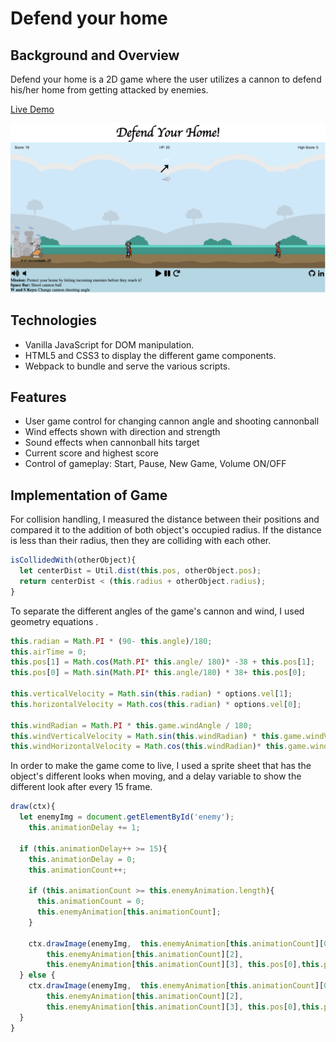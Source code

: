 # Defend your home

## Background and Overview

Defend your home is a 2D game where the user utilizes a cannon to defend his/her home from getting attacked by enemies.

[Live Demo](https://capoxix.github.io/defend-your-home/)

![link](readme-images/game.png)

## Technologies

- Vanilla JavaScript for DOM manipulation.
- HTML5 and CSS3 to display the different game components.
- Webpack to bundle and serve the various scripts.

## Features

- User game control for changing cannon angle and shooting cannonball
- Wind effects shown with direction and strength
- Sound effects when cannonball hits target
- Current score and highest score
- Control of gameplay: Start, Pause, New Game, Volume ON/OFF

## Implementation of Game

For collision handling, I measured the distance between their positions and compared it to the addition of both object's  occupied radius. If the distance is less than their radius, then they are colliding with each other.

```js
isCollidedWith(otherObject){
  let centerDist = Util.dist(this.pos, otherObject.pos);
  return centerDist < (this.radius + otherObject.radius);
}
```

To separate the different angles of the game's cannon and wind, I used geometry equations .

```js
this.radian = Math.PI * (90- this.angle)/180;
this.airTime = 0;
this.pos[1] = Math.cos(Math.PI* this.angle/ 180)* -38 + this.pos[1];
this.pos[0] = Math.sin(Math.PI* this.angle/180) * 38+ this.pos[0];

this.verticalVelocity = Math.sin(this.radian) * options.vel[1];
this.horizontalVelocity = Math.cos(this.radian) * options.vel[0];

this.windRadian = Math.PI * this.game.windAngle / 180;
this.windVerticalVelocity = Math.sin(this.windRadian) * this.game.windVelocity;
this.windHorizontalVelocity = Math.cos(this.windRadian)* this.game.windVelocity;
```

In order to make the game come to live, I used a sprite sheet that has the object's different looks when moving, and a delay variable to show the different look after every 15 frame.

```js
draw(ctx){
  let enemyImg = document.getElementById('enemy');
    this.animationDelay += 1;

  if (this.animationDelay++ >= 15){
    this.animationDelay = 0;
    this.animationCount++;

    if (this.animationCount >= this.enemyAnimation.length){
      this.animationCount = 0;
      this.enemyAnimation[this.animationCount];
    }

    ctx.drawImage(enemyImg,  this.enemyAnimation[this.animationCount][0],   this.enemyAnimation[this.animationCount][1],
        this.enemyAnimation[this.animationCount][2],
        this.enemyAnimation[this.animationCount][3], this.pos[0],this.pos[1], 30,75);
  } else {
    ctx.drawImage(enemyImg,  this.enemyAnimation[this.animationCount][0],   this.enemyAnimation[this.animationCount][1],
        this.enemyAnimation[this.animationCount][2],
        this.enemyAnimation[this.animationCount][3], this.pos[0],this.pos[1], 30,75);
  }
}
```
